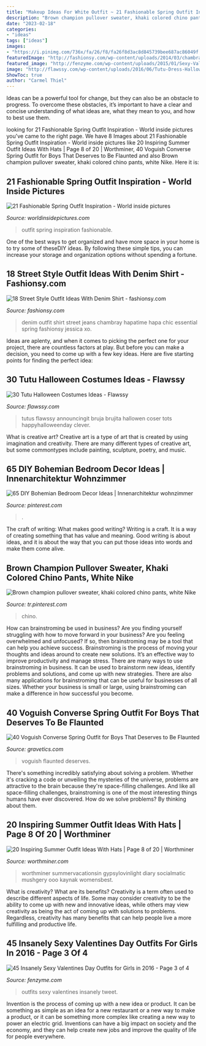```yaml
---
title: "Makeup Ideas For White Outfit ~ 21 Fashionable Spring Outfit Inspiration"
description: "Brown champion pullover sweater, khaki colored chino pants, white nike"
date: "2023-02-18"
categories:
- "ideas"
tags: ["ideas"]
images:
- "https://i.pinimg.com/736x/fa/26/f8/fa26f8d3ac8d845739bee687ac86049f.jpg"
featuredImage: "http://fashionsy.com/wp-content/uploads/2014/03/chambrayandwhite.jpg"
featured_image: "http://fenzyme.com/wp-content/uploads/2015/01/Sexy-Valentines-Day-Outfits-for-Girls58.jpg"
image: "http://flawssy.com/wp-content/uploads/2016/06/Tutu-Dress-Halloween-Costumes-ideas.jpg"
ShowToc: true
author: "Carmel Thiel"
---
```



Ideas can be a powerful tool for change, but they can also be an obstacle to progress. To overcome these obstacles, it’s important to have a clear and concise understanding of what ideas are, what they mean to you, and how to best use them.

	

		
looking for 21 Fashionable Spring Outfit Inspiration - World inside pictures you've came to the right page. We have 8 Images about 21 Fashionable Spring Outfit Inspiration - World inside pictures like 20 Inspiring Summer Outfit Ideas With Hats | Page 8 of 20 | Worthminer, 40 Voguish Converse Spring Outfit for Boys That Deserves to Be Flaunted and also Brown champion pullover sweater, khaki colored chino pants, white Nike. Here it is:
		
    
## 21 Fashionable Spring Outfit Inspiration - World Inside Pictures

<img loading=lazy src="https://worldinsidepictures.com/wp-content/uploads/2014/02/1127.jpg" onerror="this.onerror=null;this.src='https://tse1.mm.bing.net/th?id=OIP.eUzcL1wx7KkpTFZejwiQNAHaLG&amp;pid=15.1';" alt="21 Fashionable Spring Outfit Inspiration - World inside pictures">

_Source: worldinsidepictures.com_

>outfit spring inspiration fashionable. 

	

One of the best ways to get organized and have more space in your home is to try some of theseDIY ideas. By following these simple tips, you can increase your storage and organization options without spending a fortune.

    
## 18 Street Style Outfit Ideas With Denim Shirt - Fashionsy.com

<img loading=lazy src="http://fashionsy.com/wp-content/uploads/2014/03/chambrayandwhite.jpg" onerror="this.onerror=null;this.src='https://tse1.mm.bing.net/th?id=OIP.Kjs65FZ1bmfb20iWlHA1FgHaLE&amp;pid=15.1';" alt="18 Street Style Outfit Ideas With Denim Shirt - fashionsy.com">

_Source: fashionsy.com_

>denim outfit shirt street jeans chambray hapatime hapa chic essential spring fashionsy jessica xo. 

	

Ideas are aplenty, and when it comes to picking the perfect one for your project, there are countless factors at play. But before you can make a decision, you need to come up with a few key ideas. Here are five starting points for finding the perfect idea:

    
## 30 Tutu Halloween Costumes Ideas - Flawssy

<img loading=lazy src="http://flawssy.com/wp-content/uploads/2016/06/Tutu-Dress-Halloween-Costumes-ideas.jpg" onerror="this.onerror=null;this.src='https://tse3.mm.bing.net/th?id=OIP.pf2TIoEjKo1UV_2e1FrDuwHaLH&amp;pid=15.1';" alt="30 Tutu Halloween Costumes Ideas - Flawssy">

_Source: flawssy.com_

>tutus flawssy announcingit bruja brujita hallowen coser tots happyhalloweenday clever. 

	

What is creative art?
Creative art is a type of art that is created by using imagination and creativity. There are many different types of creative art, but some commontypes include painting, sculpture, poetry, and music.

    
## 65 DIY Bohemian Bedroom Decor Ideas | Innenarchitektur Wohnzimmer

<img loading=lazy src="https://i.pinimg.com/736x/fa/26/f8/fa26f8d3ac8d845739bee687ac86049f.jpg" onerror="this.onerror=null;this.src='https://tse4.mm.bing.net/th?id=OIP.3K_bopi1l16dDRWT2TAQIgHaLH&amp;pid=15.1';" alt="65 DIY Bohemian Bedroom Decor Ideas | Innenarchitektur wohnzimmer">

_Source: pinterest.com_

>. 

	

The craft of writing: What makes good writing?
Writing is a craft. It is a way of creating something that has value and meaning. Good writing is about ideas, and it is about the way that you can put those ideas into words and make them come alive.

    
## Brown Champion Pullover Sweater, Khaki Colored Chino Pants, White Nike

<img loading=lazy src="https://i.pinimg.com/736x/5a/04/e4/5a04e440b10a3af1089ff38ce9d042cd.jpg" onerror="this.onerror=null;this.src='https://tse2.mm.bing.net/th?id=OIP.6puIx2dYHDf1X_q-bL0boAHaN0&amp;pid=15.1';" alt="Brown champion pullover sweater, khaki colored chino pants, white Nike">

_Source: tr.pinterest.com_

>chino. 

	

How can brainstroming be used in business?
Are you finding yourself struggling with how to move forward in your business? Are you feeling overwhelmed and unfocused? If so, then brainstroming may be a tool that can help you achieve success. Brainstroming is the process of moving your thoughts and ideas around to create new solutions. It’s an effective way to improve productivity and manage stress.
There are many ways to use brainstroming in business. It can be used to brainstorm new ideas, identify problems and solutions, and come up with new strategies. There are also many applications for brainstroming that can be useful for businesses of all sizes. Whether your business is small or large, using brainstroming can make a difference in how successful you become.

    
## 40 Voguish Converse Spring Outfit For Boys That Deserves To Be Flaunted

<img loading=lazy src="https://www.gravetics.com/wp-content/uploads/2017/06/Denim-Shirt-With-Jeans-And-White-Converse-768x852.jpg" onerror="this.onerror=null;this.src='https://tse1.mm.bing.net/th?id=OIP.txmHT0b28ggKMvch3Tk2-AHaIN&amp;pid=15.1';" alt="40 Voguish Converse Spring Outfit for Boys That Deserves to Be Flaunted">

_Source: gravetics.com_

>voguish flaunted deserves. 

	

There's something incredibly satisfying about solving a problem. Whether it's cracking a code or unveiling the mysteries of the universe, problems are attractive to the brain because they're space-filling challenges. And like all space-filling challenges, brainstroming is one of the most interesting things humans have ever discovered. How do we solve problems? By thinking about them.

    
## 20 Inspiring Summer Outfit Ideas With Hats | Page 8 Of 20 | Worthminer

<img loading=lazy src="https://worthminer.com/wp-content/uploads/2017/08/Hats-8.jpg" onerror="this.onerror=null;this.src='https://tse4.mm.bing.net/th?id=OIP.R5taPsgJYP_8X23q2_eoHAHaJ4&amp;pid=15.1';" alt="20 Inspiring Summer Outfit Ideas With Hats | Page 8 of 20 | Worthminer">

_Source: worthminer.com_

>worthminer summervacationsin gypsylovinlight diary socialmatic mushgery ooo kaynak womensbest. 

	

What is creativity? What are its benefits?
Creativity is a term often used to describe different aspects of life. Some may consider creativity to be the ability to come up with new and innovative ideas, while others may view creativity as being the act of coming up with solutions to problems. Regardless, creativity has many benefits that can help people live a more fulfilling and productive life.

    
## 45 Insanely Sexy Valentines Day Outfits For Girls In 2016 - Page 3 Of 4

<img loading=lazy src="http://fenzyme.com/wp-content/uploads/2015/01/Sexy-Valentines-Day-Outfits-for-Girls58.jpg" onerror="this.onerror=null;this.src='https://tse2.mm.bing.net/th?id=OIP.pKUcoUXmqgQjeoyQEQZtjQHaLd&amp;pid=15.1';" alt="45 Insanely Sexy Valentines Day Outfits for Girls in 2016 - Page 3 of 4">

_Source: fenzyme.com_

>outfits sexy valentines insanely tweet. 

	

Invention is the process of coming up with a new idea or product. It can be something as simple as an idea for a new restaurant or a new way to make a product, or it can be something more complex like creating a new way to power an electric grid. Inventions can have a big impact on society and the economy, and they can help create new jobs and improve the quality of life for people everywhere.

